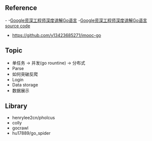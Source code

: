 ## Reference
-[](https://www.bilibili.com/video/av62451040?p=52)
-[Google资深工程师深度讲解Go语言](https://coding.imooc.com/class/180.html)
-[Google资深工程师深度讲解Go语言 source code](https://github.com/jiayeee/learn-go)
- https://github.com/y13423685271/imooc-go

## Topic
- 单任务 -> 并发(go rountine) -> 分布式
- Parse
- 如何突破反爬
- Login
- Data storage
- 数据展示

## Library
- henrylee2cn/pholcus
- colly
- gocrawl
- hu17889/go_spider
